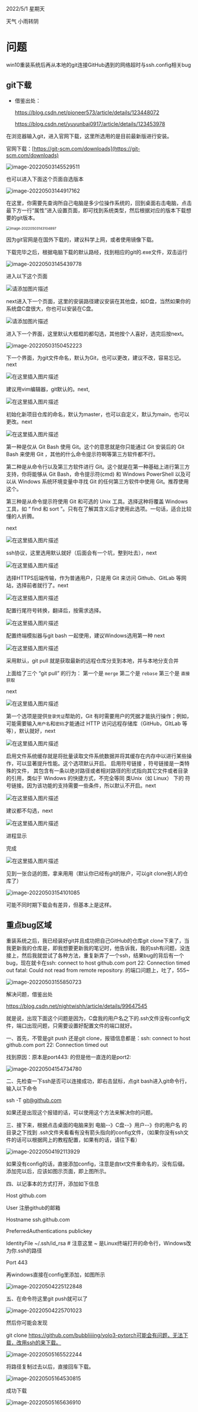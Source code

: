 2022/5/1    星期天

天气 小雨转阴

# 问题

win10重装系统后再从本地的git连接GitHub遇到的网络超时与ssh.config相关bug

## git下载

- 借鉴出处：

  https://blog.csdn.net/pioneer573/article/details/123448072

  https://blog.csdn.net/yuyunbai0917/article/details/123453978

在浏览器输入git，进入官网下载，这里所选用的是目前最新版进行安装。

官网下载：[https://git-scm.com/downloads](https://git-scm.com/downloads)

![image-20220503145529511](C:\Users\Happy\AppData\Roaming\Typora\typora-user-images\image-20220503145529511.png)

也可以进入下面这个页面自选版本

![image-20220503144917162](C:\Users\Happy\AppData\Roaming\Typora\typora-user-images\image-20220503144917162.png)

在这里，你需要先查询所自己电脑是多少位操作系统的，回到桌面右击电脑，点击最下方一行“属性”进入设置页面，即可找到系统类型，然后根据对应的版本下载想要的git版本。

<img src="C:\Users\Happy\AppData\Roaming\Typora\typora-user-images\image-20220503143104897.png" alt="image-20220503143104897" style="zoom:67%;" />

因为git官网是在国外下载的，建议科学上网，或者使用镜像下载。

下载完毕之后，根据电脑下载的默认路经，找到相应的git的.exe文件，双击运行

![image-20220503145439778](C:\Users\Happy\AppData\Roaming\Typora\typora-user-images\image-20220503145439778.png)

进入以下这个页面

![请添加图片描述](https://img-blog.csdnimg.cn/94ebbd64e7f24148846ff35760698e89.png)

next进入下一个页面，这里的安装路径建议安装在其他盘，如D盘，当然如果你的系统盘C盘很大，你也可以安装在C盘。

![请添加图片描述](https://img-blog.csdnimg.cn/5d405ce0c4214e7480e7cbd18208d470.png)

进入下一个界面，这里默认大框框的都勾选，其他按个人喜好，选完后按next。

![image-20220503150452223](C:\Users\Happy\AppData\Roaming\Typora\typora-user-images\image-20220503150452223.png)

下一个界面，为git文件命名，默认为Git，也可以更改，建议不改，容易忘记。next

![在这里插入图片描述](https://img-blog.csdnimg.cn/6414569159a044d1944bd0a1a023bbfa.png?x-oss-process=image/watermark,type_d3F5LXplbmhlaQ,shadow_50,text_Q1NETiBAbXVrZXM=,size_20,color_FFFFFF,t_70,g_se,x_16)

建议用vim编辑器，git默认的。next,

![在这里插入图片描述](https://img-blog.csdnimg.cn/4366a60da2564eb5b5fb929130ff7200.png?x-oss-process=image/watermark,type_d3F5LXplbmhlaQ,shadow_50,text_Q1NETiBAbXVrZXM=,size_20,color_FFFFFF,t_70,g_se,x_16)

初始化新项目仓库的命名，默认为master，也可以自定义，默认为main，也可以更改。next

![在这里插入图片描述](https://img-blog.csdnimg.cn/fbdd2976af294092ba79eb8185229093.png?x-oss-process=image/watermark,type_d3F5LXplbmhlaQ,shadow_50,text_Q1NETiBAbXVrZXM=,size_20,color_FFFFFF,t_70,g_se,x_16)



第一种是仅从 Git Bash 使用 Git。这个的意思就是你只能通过 Git 安装后的 Git Bash 来使用 Git ，其他的什么命令提示符啊等第三方软件都不行。

第二种是从命令行以及第三方软件进行 Git。这个就是在第一种基础上进行第三方支持，你将能够从 Git Bash，命令提示符(cmd) 和 Windows PowerShell 以及可以从 Windows 系统环境变量中寻找 Git 的任何第三方软件中使用 Git。推荐使用这个。

第三种是从命令提示符使用 Git 和可选的 Unix 工具。选择这种将覆盖 Windows 工具，如 “ find 和 sort ”。只有在了解其含义后才使用此选项。一句话，适合比较懂的人折腾。

next

![在这里插入图片描述](https://img-blog.csdnimg.cn/3774bfaa37a947b9bf164a689eabdd2b.png?x-oss-process=image/watermark,type_d3F5LXplbmhlaQ,shadow_50,text_Q1NETiBAbXVrZXM=,size_20,color_FFFFFF,t_70,g_se,x_16)

ssh协议，这里选用默认就好（后面会有一个坑，整到吐去），next

![在这里插入图片描述](https://img-blog.csdnimg.cn/692dd96787bf4dcba95f294ded89b8c7.png?x-oss-process=image/watermark,type_d3F5LXplbmhlaQ,shadow_50,text_Q1NETiBAbXVrZXM=,size_20,color_FFFFFF,t_70,g_se,x_16)

选择HTTPS后端传输，作为普通用户，只是用 Git 来访问 Github、GitLab 等网站，选择前者就行了。next

![在这里插入图片描述](https://img-blog.csdnimg.cn/908d38eefeaa4cc790ee45d94901fb09.png?x-oss-process=image/watermark,type_d3F5LXplbmhlaQ,shadow_50,text_Q1NETiBAbXVrZXM=,size_20,color_FFFFFF,t_70,g_se,x_16)

配置行尾符号转换，翻译后，按需求选择。

![在这里插入图片描述](https://img-blog.csdnimg.cn/7c96a96d4ecb4728acd9fb88aadd4cb2.png?x-oss-process=image/watermark,type_d3F5LXplbmhlaQ,shadow_50,text_Q1NETiBAbXVrZXM=,size_20,color_FFFFFF,t_70,g_se,x_16)

配置终端模拟器与git bash 一起使用，建议Windows选用第一种 next

![在这里插入图片描述](https://img-blog.csdnimg.cn/b0c07f97dc0f4eada2a38d2aa2b4c1ee.png?x-oss-process=image/watermark,type_d3F5LXplbmhlaQ,shadow_50,text_Q1NETiBAbXVrZXM=,size_20,color_FFFFFF,t_70,g_se,x_16)

采用默认，git pull 就是获取最新的远程仓库分支到本地，并与本地分支合并

上面给了三个 “git pull” 的行为：
第一个是 `merge`
第二个是 `rebase`
第三个是 `直接获取`

next

![在这里插入图片描述](https://img-blog.csdnimg.cn/9a59b42b115348458f2d1af0320c5ca1.png?x-oss-process=image/watermark,type_d3F5LXplbmhlaQ,shadow_50,text_Q1NETiBAbXVrZXM=,size_20,color_FFFFFF,t_70,g_se,x_16)

第一个选项是提供`登录凭证`帮助的，Git 有时需要用户的凭据才能执行操作；例如，可能需要输入`用户名`和`密码`才能通过 HTTP 访问远程存储库（GitHub，GItLab 等等），默认就好，next

![在这里插入图片描述](https://img-blog.csdnimg.cn/678f9348bff44f3c80979009d4d79fba.png?x-oss-process=image/watermark,type_d3F5LXplbmhlaQ,shadow_50,text_Q1NETiBAbXVrZXM=,size_20,color_FFFFFF,t_70,g_se,x_16)

启用文件系统缓存就是将批量读取文件系统数据并将其缓存在内存中以进行某些操作，可以显著提升性能。这个选项默认开启。
启用符号链接 ，符号链接是一类特殊的文件， 其包含有一条以绝对路径或者相对路径的形式指向其它文件或者目录的引用，类似于 Windows 的快捷方式，不完全等同 类Unix（如 Linux） 下的 符号链接。因为该功能的支持需要一些条件，所以默认不开启。next

![在这里插入图片描述](https://img-blog.csdnimg.cn/26ad8c02f89c4f6599afd6284633beca.png?x-oss-process=image/watermark,type_d3F5LXplbmhlaQ,shadow_50,text_Q1NETiBAbXVrZXM=,size_20,color_FFFFFF,t_70,g_se,x_16)

建议都不勾选，next

![在这里插入图片描述](https://img-blog.csdnimg.cn/8a16a426ad794d119aa9d57132395985.png?x-oss-process=image/watermark,type_d3F5LXplbmhlaQ,shadow_50,text_Q1NETiBAbXVrZXM=,size_20,color_FFFFFF,t_70,g_se,x_16)

进程显示

完成

![在这里插入图片描述](https://img-blog.csdnimg.cn/48f67e0230054f2ba6bdf85fc9ea6db4.png?x-oss-process=image/watermark,type_d3F5LXplbmhlaQ,shadow_50,text_Q1NETiBAbXVrZXM=,size_20,color_FFFFFF,t_70,g_se,x_16)

见到一张合适的图，拿来用用（默认你已经有git的账户，可以git clone别人的仓库了）

![image-20220503154101085](C:\Users\Happy\AppData\Roaming\Typora\typora-user-images\image-20220503154101085.png)

可能不同时期下载会有差异，但基本上是这样。



## 重点bug区域

重装系统之后，我已经装好git并且成功把自己GitHub的仓库git clone下来了，当我更新我的仓库是，即我想要更新我的笔记时，他告诉我，我的ssh有问题，没连接上，然后我就尝试了各种方法，重复新弄了一个ssh，结果bug的背后有一个bug，现在就卡在ssh: connect to host github.com port 22: Connection timed out
fatal: Could not read from remote repository. 的端口问题上，吐了，555~

![image-20220503155850723](C:\Users\Happy\AppData\Roaming\Typora\typora-user-images\image-20220503155850723.png)



解决问题，借鉴出处

https://blog.csdn.net/nightwishh/article/details/99647545

就是说，出现下面这个问题是因为，C盘我的用户名之下的.ssh文件没有config文件，端口出现问题，只需要设置好配置文件的端口就好。



一、首先，不管是git push 还是git clone，报错信息都是：ssh: connect to host github.com port 22: Connection timed out

找到原因：原本是port443: 的但是他一直连的是port2: 

![image-20220504154734780](C:\Users\Happy\AppData\Roaming\Typora\typora-user-images\image-20220504154734780.png)



二、先检查一下ssh是否可以连接成功，即右击鼠标，点git bash进入git命令行，输入以下命令

ssh -T git@github.com

如果还是出现这个报错的话，可以使用这个方法来解决你的问题。



三、接下来，根据点击桌面的电脑来到 电脑--》C盘--》用户--》你的用户名  的目录之下找到 .ssh文件夹看看有没有箭头指向的config文件，（如果你没有ssh文件的话可以根据网上的教程配置，如果有的话，请往下看）

![image-20220504192113929](C:\Users\Happy\AppData\Roaming\Typora\typora-user-images\image-20220504192113929.png)

如果没有config的话，直接添加config，注意是由txt文件重命名的，没有后缀。添加完以后，应该如图示页面，即上图所示。



四、以记事本的方式打开，添加如下信息

Host github.com 

User 注册github的邮箱 

Hostname ssh.github.com 

PreferredAuthentications publickey 

IdentityFile ~/.ssh/id_rsa   # 注意这里 ~ 是Linux终端打开的命令行，Windows改为你.ssh的路径

Port 443

再windows直接在config里添加，如图所示

![image-20220504225122848](C:\Users\Happy\AppData\Roaming\Typora\typora-user-images\image-20220504225122848.png)



五、在命令符这里git push就可以了

![image-20220504225701023](C:\Users\Happy\AppData\Roaming\Typora\typora-user-images\image-20220504225701023.png)

然后你可能会发现 

git clone https://github.com/bubbliiiing/yolo3-pytorch可能会有问题，无法下载，改用ssh的来下载。

![image-20220505165522244](C:\Users\Happy\AppData\Roaming\Typora\typora-user-images\image-20220505165522244.png)



将路径复制过去以后，直接回车下载。

![image-20220505164530815](C:\Users\Happy\AppData\Roaming\Typora\typora-user-images\image-20220505164530815.png)

成功下载

![image-20220505165636910](C:\Users\Happy\AppData\Roaming\Typora\typora-user-images\image-20220505165636910.png)
